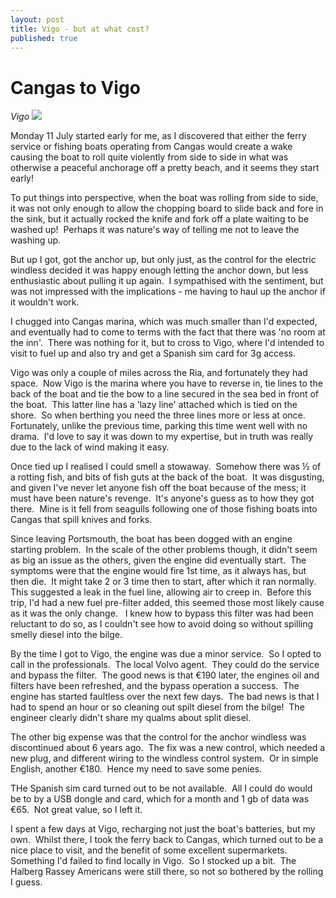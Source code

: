 ```yaml
---
layout: post
title: Vigo - but at what cost?
published: true
---
```


# Cangas to Vigo

*Vigo* ![]({{site.baseurl}}/assets/imag0187_scale.jpg)

Monday 11 July started early for me, as I discovered that either the ferry service or fishing boats operating from Cangas would create a wake causing the boat to roll quite violently from side to side in what was otherwise a peaceful anchorage off a pretty beach, and it seems they start early!

To put things into perspective, when the boat was rolling from side to side, it was not only enough to allow the chopping board to slide back and fore in the sink, but it actually rocked the knife and fork off a plate waiting to be washed up!  Perhaps it was nature's way of telling me not to leave the washing up.

But up I got, got the anchor up, but only just, as the control for the electric windless decided it was happy enough letting the anchor down, but less enthusiastic about pulling it up again.  I sympathised with the sentiment, but was not impressed with the implications - me having to haul up the anchor if it wouldn't work.

I chugged into Cangas marina, which was much smaller than I'd expected, and eventually had to come to terms with the fact that there was 'no room at the inn'.  There was nothing for it, but to cross to Vigo, where I'd intended to visit to fuel up and also try and get a Spanish sim card for 3g access.

Vigo was only a couple of miles across the Ria, and fortunately they had space.  Now Vigo is the marina where you have to reverse in, tie lines to the back of the boat and tie the bow to a line secured in the sea bed in front of the boat.  This latter line has a 'lazy line' attached which is tied on the shore.  So when berthing you need the three lines more or less at once.  Fortunately, unlike the previous time, parking this time went well with no drama.  I'd love to say it was down to my expertise, but in truth was really due to the lack of wind making it easy.

Once tied up I realised I could smell a stowaway.  Somehow there was ½ of a rotting fish, and bits of fish guts at the back of the boat.  It was disgusting, and given I've never let anyone fish off the boat because of the mess; it must have been nature's revenge.  It's anyone's guess as to how they got there.  Mine is it fell from seagulls following one of those fishing boats into Cangas that spill knives and forks.

Since leaving Portsmouth, the boat has been dogged with an engine starting problem.  In the scale of the other problems though, it didn't seem as big an issue as the others, given the engine did eventually start.  The symptoms were that the engine would fire 1st time, as it always has, but then die.  It might take 2 or 3 time then to start, after which it ran normally.  This suggested a leak in the fuel line, allowing air to creep in.  Before this trip, I'd had a new fuel pre-filter added, this seemed those most likely cause as it was the only change.   I knew how to bypass this filter was had been reluctant to do so, as I couldn't see how to avoid doing so without spilling smelly diesel into the bilge.

By the time I got to Vigo, the engine was due a minor service.  So I opted to call in the professionals.  The local Volvo agent.  They could do the service and bypass the filter.  The good news is that €190 later, the engines oil and filters have been refreshed, and the bypass operation a success.  The engine has started faultless over the next few days.  The bad news is that I had to spend an hour or so cleaning out spilt diesel from the bilge!  The engineer clearly didn't share my qualms about split diesel.

The other big expense was that the control for the anchor windless was discontinued about 6 years ago.  The fix was a new control, which needed a new plug, and different wiring to the windless control system.  Or in simple English, another €180.  Hence my need to save some penies.

THe Spanish sim card turned out to be not available.  All I could do would be to by a USB dongle and card, which for a month and 1 gb of data was €65.  Not great value, so I left it.

I spent a few days at Vigo, recharging not just the boat's batteries, but my own.  Whilst there, I took the ferry back to Cangas, which turned out to be a nice place to visit, and the benefit of some excellent supermarkets.  Something I'd failed to find locally in Vigo.  So I stocked up a bit.  The Halberg Rassey Americans were still there, so not so bothered by the rolling I guess.
